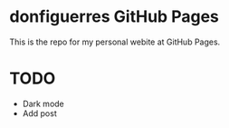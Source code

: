 # donfiguerres GitHub Pages

This is the repo for my personal webite at GitHub Pages.

# TODO
- Dark mode
- Add post
